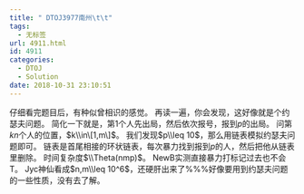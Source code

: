 ```yaml
---
title: " DTOJ3977南州\t\t"
tags:
  - 无标签
url: 4911.html
id: 4911
categories:
  - DTOJ
  - Solution
date: 2018-10-31 23:10:51
---
```


仔细看完题目后，有种似曾相识的感觉。 再读一遍，你会发现，这好像就是个约瑟夫问题。 简化一下就是，第$1$个人先出局，然后依次报号，报到$p$的出局。 问第$kn$个人的位置，$k\\in\[1,m\]$。 我们发现$p\\leq 10$，那么用链表模拟约瑟夫问题即可。 链表是首尾相接的环状链表，每次暴力找到报到$p$的人，然后把他从链表里删除。 时间复杂度$\\Theta(nmp)$。 NewB实测直接暴力打标记过去也不会T。 Jyc神仙看成$n,m\\leq 10^6$，还硬肝出来了%%%好像要用到约瑟夫问题的一些性质，没有去了解。